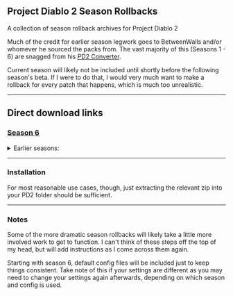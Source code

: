 ## Project Diablo 2 Season Rollbacks
A collection of season rollback archives for Project Diablo 2

Much of the credit for earlier season legwork goes to BetweenWalls and/or whomever he sourced the packs from.
The vast majority of this (Seasons 1 - 6) are snagged from his [PD2 Converter](https://github.com/BetweenWalls/PD2-Converter).

Current season will likely not be included until shortly before the following season's beta. If I were to do that, I would very much want to make a rollback for every patch that happens, which is much too unrealistic.

---
## Direct download links
### [Season 6](https://github.com/xkanzeon/PD2-rollbacks/blob/main/zips/PD2-Season6.zip)

<details>
<summary>Earlier seasons:</summary>

### [Season 5](https://github.com/xkanzeon/PD2-rollbacks/blob/main/zips/PD2-Season5.zip)
### [Season 4](https://github.com/xkanzeon/PD2-rollbacks/blob/main/zips/PD2-Season4.zip)
### [Season 3](https://github.com/xkanzeon/PD2-rollbacks/blob/main/zips/PD2-Season3.zip)
### [Season 2](https://github.com/xkanzeon/PD2-rollbacks/blob/main/zips/PD2-Season2.zip)
### [Season 1](https://github.com/xkanzeon/PD2-rollbacks/blob/main/zips/PD2-Season1.zip)
</details>

---
### Installation

For most reasonable use cases, though, just extracting the relevant zip  into your PD2 folder should be sufficient.

---
### Notes
Some of the more dramatic season rollbacks will likely take a little more involved work to get to function.
I can't think of these steps off the top of my head, but will add instructions as I come across them again.

Starting with season 6, default config files will be included just to keep things consistent. Take note of this if your settings are different as you may need to change your settings again afterwards, depending on which season and config is used.
